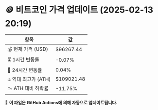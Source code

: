 # 🪙 비트코인 가격 업데이트 (2025-02-13 20:19)

| 항목                | 값 |
|--------------------|----------------|
| 💰 현재 가격 (USD) | $96267.44 |
| ⏳ 1시간 변동률    | -0.07% |
| 📆 24시간 변동률   | 0.04% |
| 🔝 역대 최고가 (ATH) | $109021.48 |
| 📉 ATH 대비 하락률 | -11.75% |

🔄 **이 파일은 GitHub Actions에 의해 자동으로 업데이트됩니다.**
